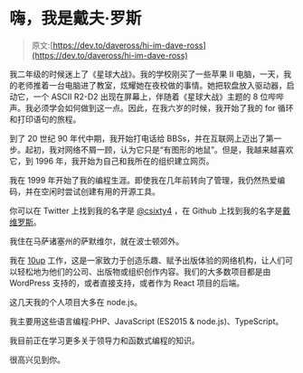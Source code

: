 # 嗨，我是戴夫·罗斯

> 原文:[https://dev.to/daveross/hi-im-dave-ross](https://dev.to/daveross/hi-im-dave-ross)

我二年级的时候迷上了《星球大战》。我的学校刚买了一些苹果 II 电脑，一天，我的老师推着一台电脑进了教室，炫耀她在夜校做的事情。她把软盘放入驱动器，启动它，一个 ASCII R2-D2 出现在屏幕上，伴随着《星球大战》主题的 8 位哔哔声。我必须学会如何做到这一点。因此，在我六岁的时候，我开始了我的 for 循环和打印语句的旅程。

到了 20 世纪 90 年代中期，我开始打电话给 BBSs，并在互联网上迈出了第一步。起初，我对网络不屑一顾，认为它只是“有图形的地鼠”。但是，我越来越喜欢它，到 1996 年，我开始为自己和我所在的组织建立网页。

我在 1999 年开始了我的编程生涯。即使我在几年前转向了管理，我仍然热爱编码，并在空闲时尝试创建有用的开源工具。

你可以在 Twitter 上找到我的名字是 [@csixty4](https://twitter.com/csixty4) ，在 Github 上找到我的名字是[戴维罗斯](https://github.com/daveross)。

我住在马萨诸塞州的萨默维尔，就在波士顿郊外。

我在 [10up](https://10up.com/) 工作，这是一家致力于创造乐趣、赋予出版体验的网络机构，让人们可以轻松地为他们的公司、出版物或组织创作内容。我们的大多数项目都是由 WordPress 支持的，或者直接支持，或者作为 React 项目的后端。

这几天我的个人项目大多在 node.js。

我主要用这些语言编程:PHP、JavaScript (ES2015 & node.js)、TypeScript。

我目前正在学习更多关于领导力和函数式编程的知识。

很高兴见到你。